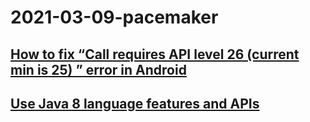 # 2021-03-09-pacemaker
## [How to fix “Call requires API level 26 (current min is 25) ” error in Android](https://stackoverflow.com/questions/56695997/how-to-fix-call-requires-api-level-26-current-min-is-25-error-in-android)
## [Use Java 8 language features and APIs](https://developer.android.com/studio/write/java8-support#library-desugaring)
